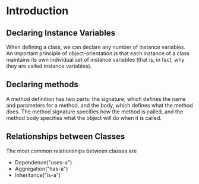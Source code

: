 
# Introduction 
## Declaring Instance Variables 
When defining a class, we can declare any number of instance variables. An important principle of object-orientation is that each instance of a class maintains its own individual set of instance variables (that is, in fact, why they are called instance variables).
## Declaring methods 
A method definition has two parts: the signature, which defines the name and parameters for a method, and the body, which defines what the method does. The method signature specifies how the method is called, and the method body specifies what the object will do when it is called.

## Relationships between Classes

The most common relationships between classes are

* Dependence("uses-a")
* Aggregation("has-a")
* Inheritance("is-a")